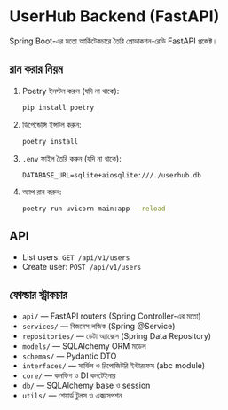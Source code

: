 # UserHub Backend (FastAPI)

Spring Boot-এর মতো আর্কিটেকচারে তৈরি প্রোডাকশন-রেডি FastAPI প্রজেক্ট।

## রান করার নিয়ম

1. Poetry ইনস্টল করুন (যদি না থাকে):
   ```bash
   pip install poetry
   ```
2. ডিপেন্ডেন্সি ইন্সটল করুন:
   ```bash
   poetry install
   ```
3. `.env` ফাইল তৈরি করুন (যদি না থাকে):
   ```env
   DATABASE_URL=sqlite+aiosqlite:///./userhub.db
   ```
4. অ্যাপ রান করুন:
   ```bash
   poetry run uvicorn main:app --reload
   ```

## API
- List users: `GET /api/v1/users`
- Create user: `POST /api/v1/users`

## ফোল্ডার স্ট্রাকচার
- `api/` — FastAPI routers (Spring Controller-এর মতো)
- `services/` — বিজনেস লজিক (Spring @Service)
- `repositories/` — ডেটা অ্যাক্সেস (Spring Data Repository)
- `models/` — SQLAlchemy ORM মডেল
- `schemas/` — Pydantic DTO
- `interfaces/` — সার্ভিস ও রিপোজিটরি ইন্টারফেস (abc module)
- `core/` — কনফিগ ও DI কনটেইনার
- `db/` — SQLAlchemy base ও session
- `utils/` — শেয়ার্ড টুলস ও এক্সসেপশন 